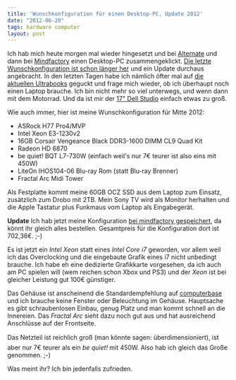 ```yaml
---
title: 'Wunschkonfiguration für einen Desktop-PC, Update 2012'
date: "2012-06-20"
tags: hardware computer
layout: post
---
```

Ich hab mich heute morgen mal wieder hingesetzt und bei [Alternate][0] und dann bei [Mindfactory][4] einen Desktop-PC zusammengeklickt. [Die letzte Wunschkonfiguration ist schon länger her][12] und ein Update durchaus angebracht. In den letzten Tagen habe ich nämlich öfter mal auf [die aktuellen Ultrabooks][1] geguckt und frage mich wieder, ob ich überhaupt noch einen Laptop brauche. Ich bin nicht mehr so viel unterwegs, und wenn dann mit dem Motorrad. Und da ist mir der [17" Dell Studio][2] einfach etwas zu groß.

Wie auch immer, hier ist meine Wunschkonfiguration für Mitte 2012:

* ASRock H77 Pro4/MVP
* Intel Xeon E3-1230v2
* 16GB Corsair Vengeance Black DDR3-1600 DIMM CL9 Quad Kit
* Radeon HD 6870
* be quiet! BQT L7-730W (einfach weil's nur 7€ teurer ist also eins mit 450W)
* LiteOn IHOS104-06 Blu-ray Rom (statt Blu-ray Brenner)
* Fractal Arc Midi Tower

Als Festplatte kommt meine 60GB OCZ SSD aus dem Laptop zum Einsatz, zusätzlich zum Drobo mit 2TB. Mein Sony TV wird als Monitor herhalten und die Apple Tastatur plus Funkmaus vom Laptop als Eingabegerät.

**Update** Ich hab jetzt meine Konfiguration [bei mindfactory gespeichert][13], da könnt ihr gleich alles bestellen. Gesamtpreis für die Konfiguration dort ist 702,36€. ;-)

Es ist jetzt ein *Intel Xeon* statt eines *Intel Core i7* geworden, vor allem weil ich das Overclocking und die eingebaute Grafik eines i7 nicht unbedingt brauche. Ich habe eh eine dedizierte Grafikkarte vorgesehen, da ich auch am PC spielen will (wem reichen schon Xbox und PS3) und der *Xeon* ist bei gleicher Leistung gut 100€ günstiger.

Das Gehäuse ist anscheinend die Standardempfehlung auf [computerbase][3] und ich brauche keine Fenster oder Beleuchtung im Gehäuse. Hauptsache es gibt schraubenlosen Einbau, genug Platz und man kommt schnell an die Innereien. Das *Fractal Arc* sieht dazu noch gut aus und hat ausreichend Anschlüsse auf der Frontseite.

Das Netzteil ist reichlich groß (man könnte sagen: überdimensioniert), ist aber nur 7€ teurer als ein *be quiet!* mit 450W. Also hab ich gleich das Große genommen. ;-)

Was meint ihr? Ich bin jedenfalls zufrieden.

[0]: http://alternate.de/
[1]: http://www.notebooksbilliger.de/ultrabooks
[2]: /2010/09/02/der-erste-abend-mit-dem-dell-studio-17/
[3]: http://www.computerbase.de/forum/
[4]: http://www.mindfactory.de/
[11]: http://www.alternate.de/html/product/information/pageBuilder.html?articleId=57511
[12]: /2011/11/20/wunschkonfiguration-fuer-einen-desktop-pc/
[13]: https://www.mindfactory.de/shopping_cart.php/basket_action/load_basket_extern/id/e56af7220038d95e6ea633f8c01de70819582b209d1c3537260
